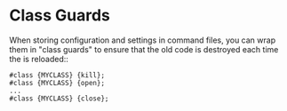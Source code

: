 Class Guards
============
When storing configuration and settings in command files, you can wrap them in "class guards" to ensure that the old code is destroyed each time the is reloaded::

    #class {MYCLASS} {kill};
    #class {MYCLASS} {open};
    ...
    #class {MYCLASS} {close};
